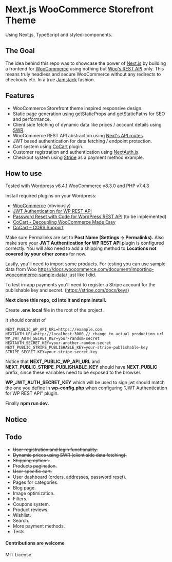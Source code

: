 # Next.js WooCommerce Storefront Theme

Using Next.js, TypeScript and styled-components.

## The Goal

The idea behind this repo was to showcase the power of [Next.js](https://nextjs.org/) by building a frontend for [WooCommerce](https://woocommerce.com/) using nothing but [Woo's REST API](https://woocommerce.github.io/woocommerce-rest-api-docs/) only. This means truly headless and secure WooCommerce without any redirects to checkouts etc. In a true [Jamstack](https://jamstack.org/) fashion.

## Features

- WooCommerce Storefront theme inspired responsive design.
- Static page generation using getStaticProps and getStaticPaths for SEO and performance.
- Client side fetching of dynamic data like prices / account details using [SWR](https://swr.vercel.app/).
- WooCommerce REST API abstraction using [Next's API routes](https://nextjs.org/docs/api-routes/introduction).
- JWT based authentication for data fetching / endpoint protection.
- Cart system using [CoCart](https://wordpress.org/plugins/cart-rest-api-for-woocommerce) plugin.
- Customer registration and authentication using [NextAuth.js](https://next-auth.js.org/).
- Checkout system using [Stripe](https://stripe.com/) as a payment method example.

## How to use

Tested with Wordpress v6.4.1 WooCommerce v8.3.0 and PHP v7.4.3

Install required plugins on your Wordpress:

- [WooCommerce](https://wordpress.org/plugins/woocommerce/) (obviously)
- [JWT Authentication for WP REST API](https://wordpress.org/plugins/jwt-authentication-for-wp-rest-api/)
- [Password Reset with Code for WordPress REST API](https://wordpress.org/plugins/bdvs-password-reset/) (to be implemented)
- [CoCart - Decoupling WooCommerce Made Easy](https://wordpress.org/plugins/cart-rest-api-for-woocommerce)
- [CoCart – CORS Support](https://wordpress.org/plugins/cocart-cors/)

Make sure Permalinks are set to **Post Name (Settings -> Permalinks).** Also make sure your **JWT Authentication for WP REST API** plugin is configured correctly.
You will also need to add a shipping method to **Locations not covered by your other zones** for now.

Lastly, you'll need to import some products. For testing you can use sample data from Woo https://docs.woocommerce.com/document/importing-woocommerce-sample-data/ just like I did.

To test in-app payments you'll need to register a Stripe account for the publishable key and secret. (https://stripe.com/docs/keys)

**Next clone this repo, cd into it and npm install.**

Create **.env.local** file in the root of the project.

It should consist of

```
NEXT_PUBLIC_WP_API_URL=https://example.com
NEXTAUTH_URL=http://localhost:3000 // change to actual production url
WP_JWT_AUTH_SECRET_KEY=your-random-secret
NEXTAUTH_SECRET_KEY=your-another-random-secret
NEXT_PUBLIC_STRIPE_PUBLISHABLE_KEY=your-stripe-publishable-key
STRIPE_SECRET_KEY=your-stripe-secret-key

```

Notice that **NEXT_PUBLIC_WP_API_URL** and **NEXT_PUBLIC_STRIPE_PUBLISHABLE_KEY** should have **NEXT_PUBLIC** prefix, since these variables need to be exposed to the browser.

**WP_JWT_AUTH_SECRET_KEY** which will be used to sign jwt should match the one you define in **wp-config.php** when configuring "JWT Authentication for WP REST API" plugin.

Finally **npm run dev.**

## Notice

## Todo

- ~~User registration and login functionality.~~
- ~~Dynamic prices using SWR (client side data fetching).~~
- ~~Shipping options.~~
- ~~Products pagination.~~
- ~~User specific cart.~~
- User dashboard (orders, addresses, password reset).
- Pages for categories.
- Blog page.
- Image optimization.
- Filters.
- Coupons system.
- Product reviews.
- Wishlist.
- Search.
- More payment methods.
- Tests

#### Contributions are welcome

MIT License
